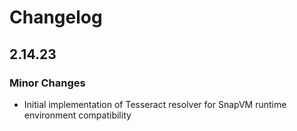 # Changelog

## 2.14.23

### Minor Changes

- Initial implementation of Tesseract resolver for SnapVM runtime environment compatibility
